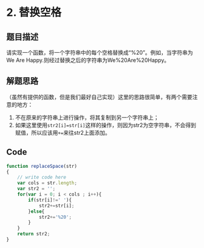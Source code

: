 # 2. 替换空格

## 题目描述

请实现一个函数，将一个字符串中的每个空格替换成“%20”。例如，当字符串为We Are Happy.则经过替换之后的字符串为We%20Are%20Happy。

## 解题思路
（虽然有提供的函数，但是我们最好自己实现）这里的思路很简单，有两个需要注意的地方：
1. 不在原来的字符串上进行操作，将其复制到另一个字符串上；
2. 如果这里使用`str2[i]=str[i]`这样的操作，则因为str2为空字符串，不会得到赋值，所以应该用`+=`来往str2上面添加。

## Code
```javascript
function replaceSpace(str)
{
    // write code here
    var cols = str.length;
    var str2 = '';
    for(var i = 0; i < cols ; i++){
        if(str[i]!=' '){
            str2+=str[i];
        }else{
            str2+='%20';
        }
    }
    return str2;
}
```
